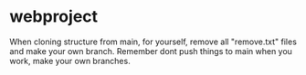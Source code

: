 # webproject


When cloning structure from main, for yourself, remove all "remove.txt" files and make your own branch.
Remember dont push things to main when you work, make your own branches.